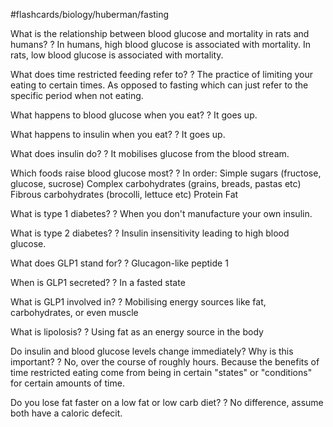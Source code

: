 #flashcards/biology/huberman/fasting

What is the relationship between blood glucose and mortality in rats and humans?
?
In humans, high blood glucose is associated with mortality.
In rats, low blood glucose is associated with mortality.
<!--SR:!2023-03-03,98,250-->

What does time restricted feeding refer to?
?
The practice of limiting your eating to certain times. As opposed to fasting which can just refer to the specific period when not eating.
<!--SR:!2023-01-06,66,250-->

What happens to blood glucose when you eat?
?
It goes up.
<!--SR:!2023-01-12,70,250-->

What happens to insulin when you eat?
?
It goes up.
<!--SR:2022-12-03,47,250-->

What does insulin do?
?
It mobilises glucose from the blood stream.
<!--SR:2022-11-30,44,250-->

Which foods raise blood glucose most?
?
In order:
Simple sugars (fructose, glucose, sucrose)
Complex carbohydrates (grains, breads, pastas etc)
Fibrous carbohydrates (brocolli, lettuce etc)
Protein
Fat
<!--SR:!2023-02-20,89,250-->

What is type 1 diabetes?
?
When you don't manufacture your own insulin.
<!--SR:!2023-03-08,101,250-->

What is type 2 diabetes?
?
Insulin insensitivity leading to high blood glucose.
<!--SR:!2023-02-12,76,210-->

What does GLP1 stand for?
?
Glucagon-like peptide 1
<!--SR:!2023-02-16,84,230-->

When is GLP1 secreted?
?
In a fasted state
<!--SR:2022-11-29,43,250-->

What is GLP1 involved in?
?
Mobilising energy sources like fat, carbohydrates, or even muscle
<!--SR:!2022-12-01,26,210-->

What is lipolosis?
?
Using fat as an energy source in the body
<!--SR:2022-12-01,45,250-->

Do insulin and blood glucose levels change immediately? Why is this important?
?
No, over the course of roughly hours. Because the benefits of time restricted eating come from being in certain "states" or "conditions" for certain amounts of time.
<!--SR:!2023-01-15,73,250-->

Do you lose fat faster on a low fat or low carb diet?
?
No difference, assume both have a caloric defecit.
<!--SR:!2023-03-10,103,250-->